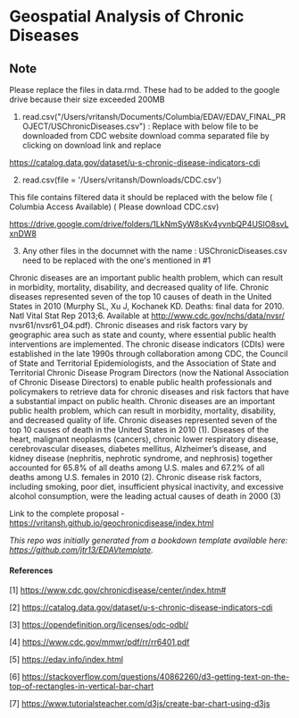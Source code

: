 
<h1> Geospatial Analysis of Chronic Diseases </h1> 

<h2> Note </h2> 

Please replace the files in data.rmd. These had to be added to the google drive because their size exceeded 200MB 
1.  read.csv("/Users/vritansh/Documents/Columbia/EDAV/EDAV_FINAL_PROJECT/USChronicDiseases.csv") : Replace with below file to be downloaded from CDC website download comma separated file by clicking on download link and replace 

https://catalog.data.gov/dataset/u-s-chronic-disease-indicators-cdi

2. read.csv(file = '/Users/vritansh/Downloads/CDC.csv') 

This file contains filtered data it should be replaced with the below file ( Columbia Access Available) ( Please download CDC.csv) 

https://drive.google.com/drive/folders/1LkNmSyW8sKv4yvnbQP4USIO8svLxnDW8

3. Any other files in the documnet with the name : USChronicDiseases.csv need to be replaced with the one's mentioned in #1 

Chronic diseases are an important public health problem, which can result in morbidity, mortality, disability, and decreased quality of life. Chronic diseases represented seven of the top 10 causes of death in the United States in 2010 (Murphy SL, Xu J, Kochanek KD. Deaths: final data for 2010. Natl Vital Stat Rep 2013;6. Available at http://www.cdc.gov/nchs/data/nvsr/ nvsr61/nvsr61_04.pdf). Chronic diseases and risk factors vary by geographic area such as state and county, where essential public health interventions are implemented. The chronic disease indicators (CDIs) were established in the late 1990s through collaboration among CDC, the Council of State and Territorial Epidemiologists, and the Association of State and Territorial Chronic Disease Program Directors (now the National Association of Chronic Disease Directors) to enable public health professionals and policymakers to retrieve data for chronic diseases and risk factors that have a substantial impact on public health. Chronic diseases are an important public health problem, which can result in morbidity, mortality, disability, and decreased quality of life. Chronic diseases represented seven of the top 10 causes of death in the United States in 2010 (1). Diseases of the heart, malignant neoplasms (cancers), chronic lower respiratory disease, cerebrovascular diseases, diabetes mellitus, Alzheimer’s disease, and kidney disease (nephritis, nephrotic syndrome, and nephrosis) together accounted for 65.8% of all deaths among U.S. males and 67.2% of all deaths among U.S. females in 2010 (2). Chronic disease risk factors, including smoking, poor diet, insufficient physical inactivity, and excessive alcohol consumption, were the leading actual causes of death in 2000 (3)

Link to the complete proposal - https://vritansh.github.io/geochronicdisease/index.html


*This repo was initially generated from a bookdown template available here: https://github.com/jtr13/EDAVtemplate.*	



<h4>References</h4>

[1] https://www.cdc.gov/chronicdisease/center/index.htm#

[2] https://catalog.data.gov/dataset/u-s-chronic-disease-indicators-cdi

[3] https://opendefinition.org/licenses/odc-odbl/

[4] https://www.cdc.gov/mmwr/pdf/rr/rr6401.pdf

[5] https://edav.info/index.html

[6] https://stackoverflow.com/questions/40862260/d3-getting-text-on-the-top-of-rectangles-in-vertical-bar-chart

[7] https://www.tutorialsteacher.com/d3js/create-bar-chart-using-d3js

